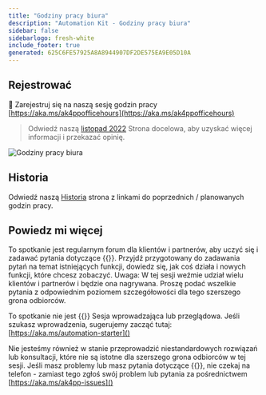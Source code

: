 ```yaml
---
title: "Godziny pracy biura"
description: "Automation Kit - Godziny pracy biura"
sidebar: false
sidebarlogo: fresh-white
include_footer: true
generated: 625C6FE57925A8A8944907DF2DE575EA9E05D10A
---
```


## Rejestrować

<g-emoji class="g-emoji" alias="calendar" fallback-src="https://github.githubassets.com/images/icons/emoji/unicode/1f4c6.png">📆</g-emoji> Zarejestruj się na naszą sesję godzin pracy [https://aka.ms/ak4ppofficehours](https://aka.ms/ak4ppofficehours)

> Odwiedź naszą [listopad 2022](/pl/office-hours/november-2022) Strona docelowa, aby uzyskać więcej informacji i przekazać opinię.

![Godziny pracy biura](/images/office-hours.png)

## Historia

Odwiedź naszą [Historia](/pl/office-hours/history) strona z linkami do poprzednich / planowanych godzin pracy.

## Powiedz mi więcej

To spotkanie jest regularnym forum dla klientów i partnerów, aby uczyć się i zadawać pytania dotyczące {{<product-name>}}. Przyjdź przygotowany do zadawania pytań na temat istniejących funkcji, dowiedz się, jak coś działa i nowych funkcji, które chcesz zobaczyć. Uwaga: W tej sesji weźmie udział wielu klientów i partnerów i będzie ona nagrywana. Proszę podać wszelkie pytania z odpowiednim poziomem szczegółowości dla tego szerszego grona odbiorców.

To spotkanie nie jest {{<product-name>}} Sesja wprowadzająca lub przeglądowa. Jeśli szukasz wprowadzenia, sugerujemy zacząć tutaj: [https://aka.ms/automation-starter]()

Nie jesteśmy również w stanie przeprowadzić niestandardowych rozwiązań lub konsultacji, które nie są istotne dla szerszego grona odbiorców w tej sesji. Jeśli masz problemy lub masz pytania dotyczące {{<product-name>}}, nie czekaj na telefon - zamiast tego zgłoś swój problem lub pytania za pośrednictwem [https://aka.ms/ak4pp-issues]()
